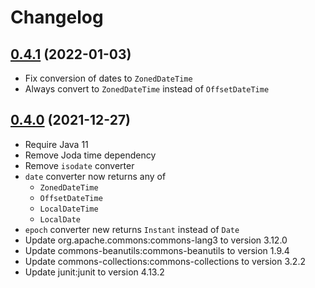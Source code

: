 # Changelog

## [0.4.1](https://github.com/jazdw/rql-parser/tree/v0.4.0) (2022-01-03)

* Fix conversion of dates to `ZonedDateTime`
* Always convert to `ZonedDateTime` instead of `OffsetDateTime`

## [0.4.0](https://github.com/jazdw/rql-parser/tree/v0.4.0) (2021-12-27)

* Require Java 11
* Remove Joda time dependency
* Remove `isodate` converter
* `date` converter now returns any of
    * `ZonedDateTime`
    * `OffsetDateTime`
    * `LocalDateTime`
    * `LocalDate`
* `epoch` converter new returns `Instant` instead of `Date`
* Update org.apache.commons:commons-lang3 to version 3.12.0
* Update commons-beanutils:commons-beanutils to version 1.9.4
* Update commons-collections:commons-collections to version 3.2.2
* Update junit:junit to version 4.13.2